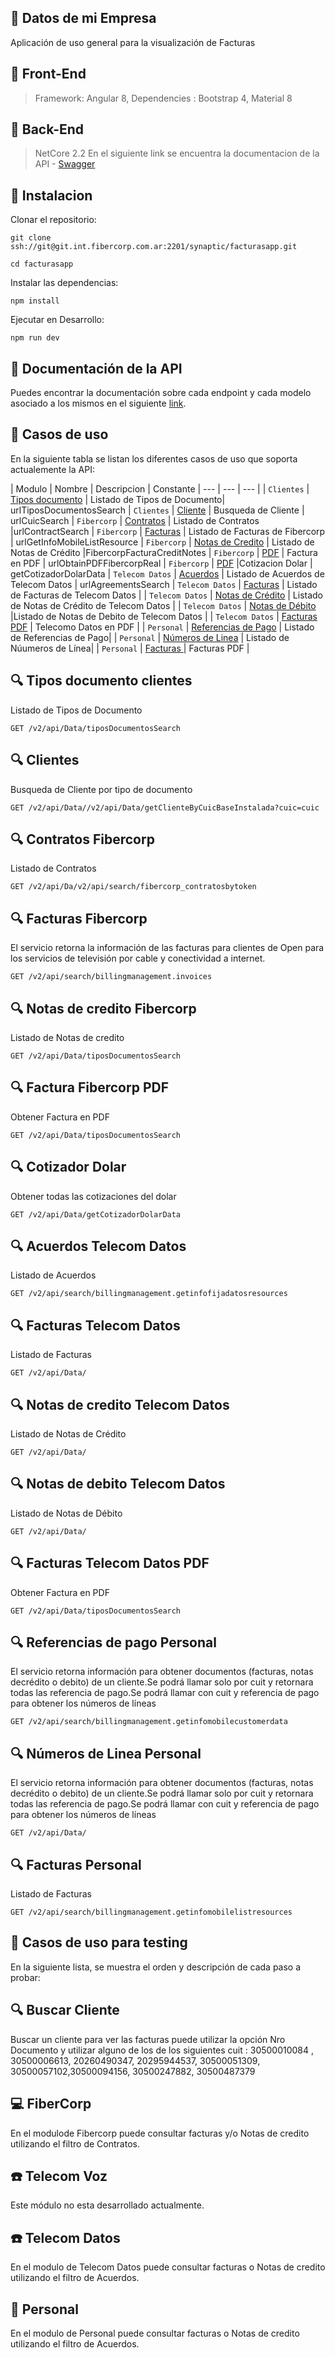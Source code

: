 ## :blue_book:  Datos de mi Empresa

Aplicación de uso general para la visualización de Facturas

## :blue_book: Front-End
> Framework: Angular 8,
> Dependencies : Bootstrap 4, Material 8

## :blue_book: Back-End
> NetCore 2.2
En el siguiente link se encuentra la documentacion de la API - [Swagger](https://desktopdesa.fibercorp.com.ar/v2/swagger/index.html) 

## :blue_book: Instalacion

Clonar el repositorio:

```
git clone ssh://git@git.int.fibercorp.com.ar:2201/synaptic/facturasapp.git

cd facturasapp

```

Instalar las dependencias:

```
npm install
```

Ejecutar en Desarrollo:

```
npm run dev
```

## :blue_book: Documentación de la API

Puedes encontrar la documentación sobre cada endpoint y cada modelo asociado a los mismos en el siguiente [link](https://gestiondesa.fibercorp.com.ar/v2/swagger).

## :orange_book: Casos de uso 

En la siguiente tabla se listan los diferentes casos de uso que soporta actualemente la API:

|              Modulo               |                                     Nombre                                      |                          Descripcion                           | Constante
| --- | --- | --- |
| `Clientes` | [Tipos documento](#mag-tipos-documento-clientes) |  Listado de Tipos de Documento| urlTiposDocumentosSearch
| `Clientes` | [Cliente](#mag-clientes) | Busqueda de Cliente | urlCuicSearch
| `Fibercorp` | [Contratos](#mag-contratos-fibercorp) | Listado de Contratos |urlContractSearch
| `Fibercorp` | [Facturas](#mag-facturas-fibercorp) | Listado de Facturas de Fibercorp | urlGetInfoMobileListResource 
| `Fibercorp` | [Notas de Credito](#mag-notas-de-credito-fibercorp) |  Listado de Notas de Crédito |FibercorpFacturaCreditNotes
| `Fibercorp` | [PDF](#mag-factura-fibercorp-pdf) | Factura en PDF |  urlObtainPDFFibercorpReal
| `Fibercorp` | [PDF](#mag-cotizador-dolar) |Cotizacion Dolar |  getCotizadorDolarData
| `Telecom Datos` | [Acuerdos](#mag-acuerdos-telecom-datos) | Listado de Acuerdos de Telecom Datos | urlAgreementsSearch
| `Telecom Datos` | [Facturas](#mag-facturas-telecom-datos) | Listado de Facturas de Telecom Datos |
| `Telecom Datos` | [Notas de Crédito](#mag-notas-de-credito-telecom-datos) | Listado de Notas de Crédito de Telecom Datos |
| `Telecom Datos` | [Notas de Débito](#mag-notas-de-debito-telecom-datos) |Listado de Notas de Debito de Telecom Datos |
| `Telecom Datos` | [Facturas PDF](#mag-facturas-telecom-datos-pdf) | Telecomo Datos en PDF |
| `Personal` | [Referencias de Pago](#mag-referencias-de-pago-personal) | Listado de Referencias de Pago|
| `Personal` | [Números de Linea](#mag-numeros-de-linea-personal) | Listado de Núumeros de Línea|
| `Personal` | [Facturas ](#mag-facturas-personal) | Facturas PDF |

## :mag: Tipos documento clientes

Listado de Tipos de Documento 

```
GET /v2/api/Data/tiposDocumentosSearch

```

## :mag: Clientes

Busqueda de Cliente por tipo de documento

```
GET /v2/api/Data//v2/api/Data/getClienteByCuicBaseInstalada?cuic=cuic

```

## :mag: Contratos Fibercorp

Listado de Contratos 

```
GET /v2/api/Da/v2/api/search/fibercorp_contratosbytoken

```

## :mag: Facturas Fibercorp

El servicio retorna la información de las facturas para clientes de Open para los servicios de televisión por cable y conectividad a internet.

```
GET /v2/api/search/billingmanagement.invoices

```


## :mag: Notas de credito Fibercorp

Listado de Notas de credito

```
GET /v2/api/Data/tiposDocumentosSearch

```

## :mag: Factura Fibercorp PDF

Obtener Factura en PDF

```
GET /v2/api/Data/tiposDocumentosSearch

```

## :mag: Cotizador Dolar

Obtener todas las cotizaciones del dolar

```
GET /v2/api/Data/getCotizadorDolarData

```

## :mag: Acuerdos Telecom Datos

Listado de Acuerdos

```
GET /v2/api/search/billingmanagement.getinfofijadatosresources

```


## :mag: Facturas Telecom Datos

Listado de Facturas

```
GET /v2/api/Data/

```


## :mag: Notas de credito Telecom Datos

Listado de Notas de Crédito

```
GET /v2/api/Data/

```


## :mag: Notas de debito Telecom Datos

Listado de Notas de Débito

```
GET /v2/api/Data/

```


## :mag: Facturas Telecom Datos PDF

Obtener Factura en PDF

```
GET /v2/api/Data/tiposDocumentosSearch

```


## :mag: Referencias de pago Personal

El servicio retorna información para obtener documentos (facturas, notas decrédito o debito) de un cliente.Se podrá llamar solo por cuit y retornara todas las referencia de pago.Se podrá llamar con cuit y referencia de pago para obtener los números de líneas

```
GET /v2/api/search/billingmanagement.getinfomobilecustomerdata

```
## :mag: Números de Linea Personal

El servicio retorna información para obtener documentos (facturas, notas decrédito o debito) de un cliente.Se podrá llamar solo por cuit y retornara todas las referencia de pago.Se podrá llamar con cuit y referencia de pago para obtener los números de líneas

```
GET /v2/api/Data/

```


## :mag: Facturas Personal

Listado de Facturas

```
GET /v2/api/search/billingmanagement.getinfomobilelistresources

```




## :green_book: Casos de uso para testing

En la siguiente lista, se muestra el orden y descripción de cada paso a probar:




## :mag: Buscar Cliente

Buscar un cliente para ver las facturas puede utilizar la opción Nro Documento y utilizar alguno de los  de los siguientes  cuit : 30500010084 , 30500006613, 20260490347, 20295944537, 30500051309, 30500057102,30500094156,  30500247882, 30500487379


## :computer: FiberCorp

En el modulode Fibercorp puede consultar facturas y/o Notas de credito utilizando el filtro de Contratos.

## :phone: Telecom Voz

Este módulo no esta desarrollado actualmente.

## :phone: Telecom Datos

En el modulo de Telecom Datos puede consultar facturas o Notas de credito utilizando el filtro de Acuerdos.

## :iphone: Personal

En el modulo de Personal puede consultar facturas o Notas de credito utilizando el filtro de Acuerdos.




